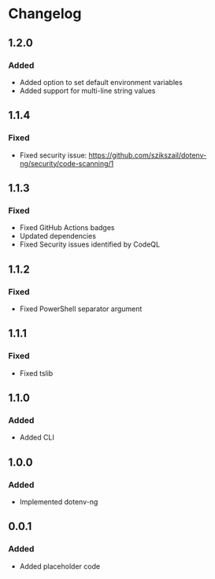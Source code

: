 # Changelog

## 1.2.0

### Added

- Added option to set default environment variables
- Added support for multi-line string values

## 1.1.4

### Fixed

- Fixed security issue: https://github.com/szikszail/dotenv-ng/security/code-scanning/1

## 1.1.3

### Fixed

- Fixed GitHub Actions badges
- Updated dependencies
- Fixed Security issues identified by CodeQL

## 1.1.2

### Fixed

- Fixed PowerShell separator argument

## 1.1.1

### Fixed

- Fixed tslib

## 1.1.0

### Added

- Added CLI

## 1.0.0

### Added

- Implemented dotenv-ng

## 0.0.1 

### Added

- Added placeholder code
